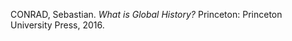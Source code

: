 CONRAD, Sebastian. _What is Global History?_ Princeton: Princeton University Press, 2016.
<!--stackedit_data:
eyJoaXN0b3J5IjpbMTI2Mzc0ODgwOV19
-->